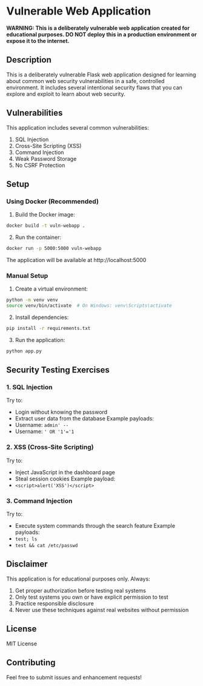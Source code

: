 # Vulnerable Web Application

**WARNING: This is a deliberately vulnerable web application created for educational purposes. DO NOT deploy this in a production environment or expose it to the internet.**

## Description

This is a deliberately vulnerable Flask web application designed for learning about common web security vulnerabilities in a safe, controlled environment. It includes several intentional security flaws that you can explore and exploit to learn about web security.

## Vulnerabilities

This application includes several common vulnerabilities:

1. SQL Injection
2. Cross-Site Scripting (XSS)
3. Command Injection
4. Weak Password Storage
5. No CSRF Protection

## Setup

### Using Docker (Recommended)

1. Build the Docker image:
```bash
docker build -t vuln-webapp .
```

2. Run the container:
```bash
docker run -p 5000:5000 vuln-webapp
```

The application will be available at http://localhost:5000

### Manual Setup

1. Create a virtual environment:
```bash
python -m venv venv
source venv/bin/activate  # On Windows: venv\Scripts\activate
```

2. Install dependencies:
```bash
pip install -r requirements.txt
```

3. Run the application:
```bash
python app.py
```

## Security Testing Exercises

### 1. SQL Injection
Try to:
- Login without knowing the password
- Extract user data from the database
Example payloads:
- Username: `admin' --`
- Username: `' OR '1'='1`

### 2. XSS (Cross-Site Scripting)
Try to:
- Inject JavaScript in the dashboard page
- Steal session cookies
Example payload:
- `<script>alert('XSS')</script>`

### 3. Command Injection
Try to:
- Execute system commands through the search feature
Example payloads:
- `test; ls`
- `test && cat /etc/passwd`

## Disclaimer

This application is for educational purposes only. Always:
1. Get proper authorization before testing real systems
2. Only test systems you own or have explicit permission to test
3. Practice responsible disclosure
4. Never use these techniques against real websites without permission

## License

MIT License

## Contributing

Feel free to submit issues and enhancement requests!
